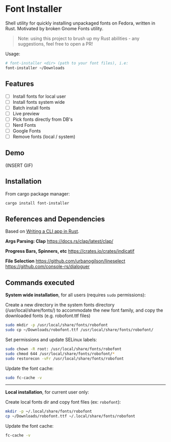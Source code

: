# Font Installer

Shell utility for quickly installing unpackaged fonts on Fedora, written in Rust. Motivated by broken Gnome Fonts utility.

> Note: using this project to brush up my Rust abilities - any suggestions, feel free to open a PR!

Usage:

```bash
# font-installer <dir> (path to your font files), i.e:
font-installer ~/Downloads
```

## Features

- [ ] Install fonts for local user
- [ ] Install fonts system wide
- [ ] Batch install fonts
- [ ] Live preview
- [ ] Pick fonts directly from DB's
- [ ] Nerd Fonts
- [ ] Google Fonts
- [ ] Remove fonts (local / system)

## Demo

(INSERT GIF)

## Installation

From cargo package manager:

```bash
cargo install font-installer
```

## References and Dependencies

Based on [Writing a CLI app in Rust](https://mattgathu.dev/2017/08/29/writing-cli-app-rust.html).

**Args Parsing: Clap**
https://docs.rs/clap/latest/clap/

**Progress Bars, Spinners, etc**
https://crates.io/crates/indicatif

**File Selection**
https://github.com/urbanogilson/lineselect
https://github.com/console-rs/dialoguer

## Commands executed

**System wide installation**, for all users (requires `sudo` permissions):

Create a new directory in the system fonts directory (/usr/local/share/fonts/) to accommodate the new font family, and copy the downloaded fonts (e.g. robofont.ttf files)

```bash
sudo mkdir -p /usr/local/share/fonts/robofont
sudo cp ~/Downloads/robofont.ttf /usr/local/share/fonts/robofont/
```

Set permissions and update SELinux labels:

```bash
sudo chown -R root: /usr/local/share/fonts/robofont
sudo chmod 644 /usr/local/share/fonts/robofont/*
sudo restorecon -vFr /usr/local/share/fonts/robofont
```

Update the font cache:

```bash
sudo fc-cache -v
```

---

**Local installation**, for current user only:

Create local fonts dir and copy font files (ex: `robofont`):

```bash
mkdir -p ~/.local/share/fonts/robofont
cp ~/Downloads/robofont.ttf ~/.local/share/fonts/robofont
```

Update the font cache:

```bash
fc-cache -v
```
